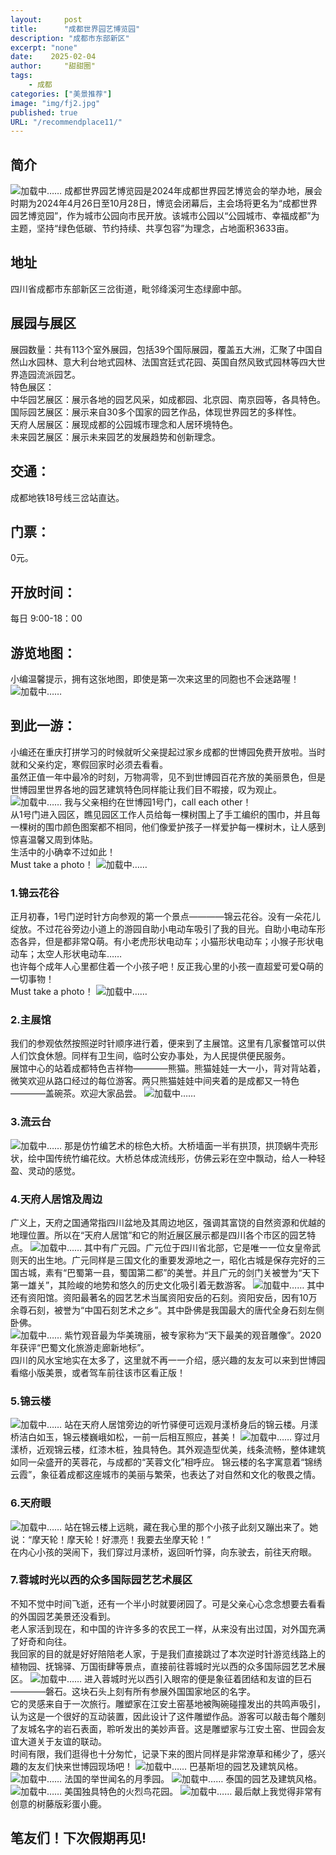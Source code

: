 ```yaml
---
layout:     post
title:      "成都世界园艺博览园"
description: "成都市东部新区"
excerpt: "none"
date:    2025-02-04
author:     "甜甜圈"
tags:
    - 成都
categories: ["美景推荐"]
image: "img/fj2.jpg"
published: true 
URL: "/recommendplace11/"
---
```


## 简介
![加载中……](/img/place/sbh1.jpg)
成都世界园艺博览园是2024年成都世界园艺博览会的举办地，展会时期为2024年4月26日至10月28日，博览会闭幕后，主会场将更名为“成都世界园艺博览园”，作为城市公园向市民开放。该城市公园以“公园城市、幸福成都”为主题，坚持“绿色低碳、节约持续、共享包容”为理念，占地面积3633亩。
## 地址
四川省成都市东部新区三岔街道，毗邻绛溪河生态绿廊中部。
## 展园与展区
展园数量：共有113个室外展园，包括39个国际展园，覆盖五大洲，汇聚了中国自然山水园林、意大利台地式园林、法国宫廷式花园、英国自然风致式园林等四大世界造园流派园艺。  
特色展区：  
中华园艺展区：展示各地的园艺风采，如成都园、北京园、南京园等，各具特色。  
国际园艺展区：展示来自30多个国家的园艺作品，体现世界园艺的多样性。  
天府人居展区：展现成都的公园城市理念和人居环境特色。  
未来园艺展区：展示未来园艺的发展趋势和创新理念。  
## 交通：
成都地铁18号线三岔站直达。
## 门票：
0元。
## 开放时间：
每日  9:00-18：00
## 游览地图：
小编温馨提示，拥有这张地图，即使是第一次来这里的同胞也不会迷路喔！
![加载中……](/img/place/sbh2.jpg)
## 到此一游：
小编还在重庆打拼学习的时候就听父亲提起过家乡成都的世博园免费开放啦。当时就和父亲约定，寒假回家时必须去看看。  
虽然正值一年中最冷的时刻，万物凋零，见不到世博园百花齐放的美丽景色，但是世博园里世界各地的园艺建筑特色同样能让我们目不暇接，叹为观止。  
![加载中……](/img/place/sbh3.jpg)
我与父亲相约在世博园1号门，call each other！  
从1号门进入园区，瞧见园区工作人员给每一棵树围上了手工编织的围巾，并且每一棵树的围巾颜色图案都不相同，他们像爱护孩子一样爱护每一棵树木，让人感到惊喜温馨又周到体贴。  
生活中的小确幸不过如此！  
Must take a photo！
![加载中……](/img/place/sbh4.jpg)
### 1.锦云花谷
正月初春，1号门逆时针方向参观的第一个景点————锦云花谷。没有一朵花儿绽放。不过花谷旁边小道上的游园自助小电动车吸引了我的目光。自助小电动车形态各异，但是都非常Q萌。有小老虎形状电动车；小猫形状电动车；小猴子形状电动车；太空人形状电动车……  
也许每个成年人心里都住着一个小孩子吧！反正我心里的小孩一直超爱可爱Q萌的一切事物！  
Must take a photo！
![加载中……](/img/place/sbh5.jpg)
### 2.主展馆
我们的参观依然按照逆时针顺序进行着，便来到了主展馆。这里有几家餐馆可以供人们饮食休憩。同样有卫生间，临时公安办事处，为人民提供便民服务。  
展馆中心的站着成都特色吉祥物————熊猫。熊猫娃娃一大一小，背对背站着，微笑欢迎从路口经过的每位游客。两只熊猫娃娃中间夹着的是成都又一特色————盖碗茶。欢迎大家品尝。
![加载中……](/img/place/sbh6.jpg)
### 3.流云台
![加载中……](/img/place/sbh7.jpg)
那是仿竹编艺术的棕色大桥。大桥墙面一半有拱顶，拱顶蜗牛壳形状，绘中国传统竹编花纹。大桥总体成流线形，仿佛云彩在空中飘动，给人一种轻盈、灵动的感觉。
### 4.天府人居馆及周边
广义上，天府之国通常指四川盆地及其周边地区，强调其富饶的自然资源和优越的地理位置。所以在“天府人居馆”和它的附近展区展示都是四川各个市区的园艺特点。
![加载中……](/img/place/sbh8.jpg)
其中有广元园。广元位于四川省北部，它是唯一一位女皇帝武则天的出生地。广元同样是三国文化的重要发源地之一，昭化古城是保存完好的三国古城，素有“巴蜀第一县，蜀国第二都”的美誉。并且广元的剑门关被誉为“天下第一雄关”，其险峻的地势和悠久的历史文化吸引着无数游客。
![加载中……](/img/place/sbh9.jpg)
其中还有资阳馆。资阳最著名的园艺艺术当属资阳安岳的石刻。资阳安岳，因有10万余尊石刻，被誉为“中国石刻艺术之乡”。其中卧佛是我国最大的唐代全身石刻左侧卧佛。  
![加载中……](/img/place/sbh10.jpg)
紫竹观音最为华美瑰丽，被专家称为“天下最美的观音雕像”。2020年获评“巴蜀文化旅游走廊新地标”。  
四川的风水宝地实在太多了，这里就不再一一介绍，感兴趣的友友可以来到世博园看缩小版美景，或者驾车前往该市区看正版！
### 5.锦云楼
![加载中……](/img/place/sbh11.jpg)
站在天府人居馆旁边的听竹驿便可远观月漾桥身后的锦云楼。月漾桥洁白如玉，锦云楼巍峨如松，一前一后相互照应，甚美！
![加载中……](/img/place/sbh12.jpg)
穿过月漾桥，近观锦云楼，红漆木桩，独具特色。其外观造型优美，线条流畅，整体建筑如同一朵盛开的芙蓉花，与成都的“芙蓉文化”相呼应。
锦云楼的名字寓意着“锦绣云霞”，象征着成都这座城市的美丽与繁荣，也表达了对自然和文化的敬畏之情。
### 6.天府眼
![加载中……](/img/place/sbh13.jpg)
站在锦云楼上远眺，藏在我心里的那个小孩子此刻又蹦出来了。她说：“摩天轮！摩天轮！好漂亮！我要去坐摩天轮！”  
在内心小孩的哭闹下，我们穿过月漾桥，返回听竹驿，向东驶去，前往天府眼。
### 7.蓉城时光以西的众多国际园艺艺术展区
不知不觉中时间飞逝，还有一个半小时就要闭园了。可是父亲心心念念想要去看看的外国园艺美景还没看到。  
老人家活到现在，和中国的许许多多的农民工一样，从来没有出过国，对外国充满了好奇和向往。  
我回家的目的就是好好陪陪老人家，于是我们直接跳过了本次逆时针游览线路上的植物园、抚锦驿、万国街肆等景点，直接前往蓉城时光以西的众多国际园艺艺术展区。
![加载中……](/img/place/sbh14.jpg)
进入蓉城时光以西引入眼帘的便是象征着团结和友谊的巨石————磐石。这块石头上刻有所有参展外国国家地区的名字。  
它的灵感来自于一次旅行。雕塑家在江安土窑基地被陶碗碰撞发出的共鸣声吸引，认为这是一个很好的互动装置，因此设计了这件雕塑作品。游客可以敲击每个雕刻了友城名字的岩石表面，聆听发出的美妙声音。这是雕塑家与江安土窑、世园会友谊大道关于友谊的联动。  
时间有限，我们逛得也十分匆忙，记录下来的图片同样是非常潦草和稀少了，感兴趣的友友们快来世博园现场吧！
![加载中……](/img/place/sbh15.jpg)
巴基斯坦的园艺及建筑风格。
![加载中……](/img/place/sbh16.jpg)
法国的举世闻名的月季园。
![加载中……](/img/place/sbh17.jpg)
泰国的园艺及建筑风格。
![加载中……](/img/place/sbh18.jpg)
美国独具特色的火烈鸟花园。
![加载中……](/img/place/sbh19.jpg)
最后献上我觉得非常有创意的树藤版彩蛋小鹿。
## 笔友们！下次假期再见!









